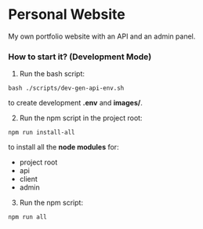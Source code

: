 # Personal Website

My own portfolio website with an API and an admin panel.

### How to start it? (Development Mode)

1. Run the bash script:

```
bash ./scripts/dev-gen-api-env.sh
```

to create development **.env** and **images/**.

2. Run the npm script in the project root:

```
npm run install-all
```

to install all the **node modules** for:

- project root
- api
- client
- admin

3. Run the npm script:

```
npm run all
```
